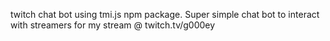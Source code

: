 twitch chat bot using tmi.js npm package. 
Super simple chat bot to interact with streamers for my stream @ twitch.tv/g000ey
